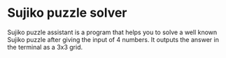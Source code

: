 ﻿# Sujiko puzzle solver

Sujiko puzzle assistant is a program that helps you to solve a well known Sujiko puzzle after giving the input of 4 numbers. It outputs the answer in the terminal as a 3x3 grid.
